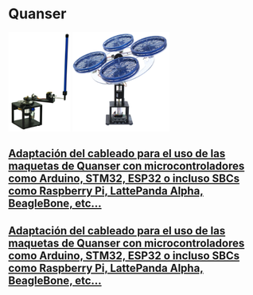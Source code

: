 # Quanser

<img src="img\rotary_inverted_pendulum_quanser.jpg" style="width:auto;height:200px;"> <img src="img\three_dof_hover_quanser.jpg" style="width:auto;height:200px;">

<h2><a href="https://racarla96.github.io/prototipos/quanser/adaptacion/">Adaptación del cableado para el uso de las maquetas de Quanser con microcontroladores como Arduino, STM32, ESP32 o incluso SBCs como Raspberry Pi, LattePanda Alpha, BeagleBone, etc...</a></h2>
<h2><a href="https://racarla96.github.io/prototipos/quanser/adaptacion/">Adaptación del cableado para el uso de las maquetas de Quanser con microcontroladores como Arduino, STM32, ESP32 o incluso SBCs como Raspberry Pi, LattePanda Alpha, BeagleBone, etc...</a></h2>
